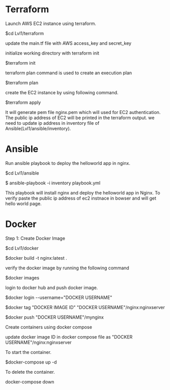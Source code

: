# Terraform 
Launch AWS EC2 instance using terraform.

$cd Lvl1/terraform

update the main.tf file with AWS access_key and secret_key

initialize working directory with terraform init 

$terraform init

terraform plan command is used to create an execution plan

$terraform plan

create the EC2 instance by using following command.

$terraform apply

It will generate pem file nginx.pem which will used for EC2 authentication.
The public ip address of EC2 will be printed in the terraform output. 
we need to update ip address in inventory file of Ansible(Lvl1/ansible/inventory).

# Ansible 
Run ansible playbook to deploy the helloworld app in nginx.

$cd Lvl1/ansible

$ ansible-playbook -i inventory playbook.yml

This playbook will install nginx and deploy the helloworld app in Nginx.
To verify paste the public ip address of ec2 instnace in bowser and will get hello world page.

# Docker

Step 1: Create Docker Image

$cd Lvl1/docker

$docker build -t nginx:latest .

verify the docker image by running the following command

$docker images

login to docker hub and push docker image.

$docker login --username="DOCKER USERNAME"

$docker tag "DOCKER IMAGE ID" "DOCKER USERNAME"/nginx:nginxserver

$docker push "DOCKER USERNAME"/mynginx

Create containers using docker compose

 update docker image ID in docker compose file as "DOCKER USERNAME"/nginx:nginxserver

To start the container.

$docker-compose up -d

To delete the container.

docker-compose down






